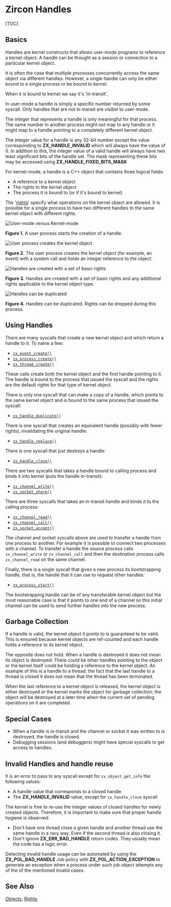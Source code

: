 # Zircon Handles

[TOC]

## Basics
Handles are kernel constructs that allows user-mode programs to
reference a kernel object. A handle can be thought as a session
or connection to a particular kernel object.

It is often the case that multiple processes concurrently access
the same object via different handles. However, a single handle
can only be either bound to a single process or be bound to
kernel.

When it is bound to kernel we say it's 'in-transit'.

In user-mode a handle is simply a specific number returned by
some syscall. Only handles that are not in-transit are visible
to user-mode.

The integer that represents a handle is only meaningful for that
process. The same number in another process might not map to any
handle or it might map to a handle pointing to a completely
different kernel object.

The integer value for a handle is any 32-bit number except the value
corresponding to **ZX_HANDLE_INVALID** which will always have the
value of 0.  In addition to this, the integer value of a valid handle
will always have two least significant bits of the handle set.  The
mask representing these bits may be accessed using
**ZX_HANDLE_FIXED_BITS_MASK**

For kernel-mode, a handle is a C++ object that contains three
logical fields:

+ A reference to a kernel object
+ The rights to the kernel object
+ The process it is bound to (or if it's bound to kernel)

The '[rights](rights.md)' specify what operations on the kernel object
are allowed. It is possible for a single process to have two different
handles to the same kernel object with different rights.

![User-mode versus Kernel-mode](images/handle-creation1.png)

**Figure 1.** A user process starts the creation of a handle.

<!--- handle-creation1.png

```dot
digraph Q {
    node [shape=record];
    nd_1 [label = "Process"];
    nd_2 [label = "Event", style = invis];

    subgraph cluster_Userspace {
        label = "User-mode";
        nd_1
    }

    subgraph cluster_Kernel {
        label = "Kernel-mode";
        style=filled;
        nd_2;
    }
}
```

-->

![User process creates the kernel object](images/handle-creation2.png)

**Figure 2.** The user process creates the kernel object (for example, an
event) with a system call and holds an integer reference to the object.

<!--- handle-creation2.png

```dot
digraph Q {
    node [shape=record];
    nd_2 [label = "event"];
    nd_3 [label = "ev0"];
    rankdir=LR;

    subgraph cluster_Userspace {
        label = "User-mode";
        subgraph cluster_Process {
            label = "Process";
            nd_3;
        }
    }

    subgraph cluster_Kernel {
        label = "Kernel-mode";
        style=filled;
        nd_2;
    }

    nd_3->nd_2 [label = "zx_event_create()"];
}
```

-->

![Handles are created with a set of basic rights](images/handle-creation3.png)

**Figure 3.** Handles are created with a set of basic rights and any additional
rights applicable to the kernel object type.

<!--- handle-creation3.png

```dot
digraph Q {
    node [shape=record];
    nd_2 [label = "event"];
    nd_3 [label = "ev0"];
    rankdir=RL;

    subgraph cluster_Userspace {
        label = "User-mode";
        subgraph cluster_Process {
            label = "Process";
            nd_3;
        }
    }

    subgraph cluster_Kernel {
        label = "Kernel-mode";
        style=filled;
        nd_2;
    }
    nd_2->nd_3 [label= "ZX basic rights\n + signalling right"];
}
```

-->

![Handles can be duplicated](images/handle-creation4.png)

**Figure 4.** Handles can be duplicated. Rights can be dropped during this
process.

<!--- handle-creation4.png

```dot
graph Q {
    node [shape=record];
    nd_2 [label = "event"];
    nd_3 [label = "ev0"];
    nd_4 [label = "ev1"];
    rankdir=RL;

    subgraph cluster_Userspace {
        label = "User-mode";
        subgraph cluster_Process {
            label = "Process";
            nd_3;
            nd_4;
        }
    }

    subgraph cluster_Kernel {
        label = "Kernel-mode";
        style=filled;
        nd_2;
    }
    nd_2--nd_3 [label= "ZX basic rights\n + signalling right"];
    nd_4--nd_2 [label= "ZX wait right only"];
}
```

-->

## Using Handles
There are many syscalls that create a new kernel object
and which return a handle to it. To name a few:
+ [`zx_event_create()`](syscalls/event_create.md)
+ [`zx_process_create()`](syscalls/process_create.md)
+ [`zx_thread_create()`](syscalls/thread_create.md)

These calls create both the kernel object and the first
handle pointing to it. The handle is bound to the process that
issued the syscall and the rights are the default rights for
that type of kernel object.

There is only one syscall that can make a copy of a handle,
which points to the same kernel object and is bound to the same
process that issued the syscall:
+ [`zx_handle_duplicate()`](syscalls/handle_duplicate.md)

There is one syscall that creates an equivalent handle (possibly
with fewer rights), invalidating the original handle:
+ [`zx_handle_replace()`](syscalls/handle_replace.md)

There is one syscall that just destroys a handle:
+ [`zx_handle_close()`](syscalls/handle_close.md)

There are two syscalls that takes a handle bound to calling
process and binds it into kernel (puts the handle in-transit):
+ [`zx_channel_write()`](syscalls/channel_write.md)
+ [`zx_socket_share()`](syscalls/socket_share.md)

There are three syscalls that takes an in-transit handle and
binds it to the calling process:
+ [`zx_channel_read()`](syscalls/channel_read.md)
+ [`zx_channel_call()`](syscalls/channel_call.md)
+ [`zx_socket_accept()`](syscalls/socket_accept.md)

The channel and socket syscalls above are used to transfer a handle from
one process to another. For example it is possible to connect
two processes with a channel. To transfer a handle the source process
calls `zx_channel_write` or `zx_channel_call` and then the destination
process calls `zx_channel_read` on the same channel.

Finally, there is a single syscall that gives a new process its
bootstrapping handle, that is, the handle that it can use to
request other handles:
+ [`zx_process_start()`](syscalls/process_start.md)

The bootstrapping handle can be of any transferable kernel object but
the most reasonable case is that it points to one end of a channel
so this initial channel can be used to send further handles into the
new process.

## Garbage Collection
If a handle is valid, the kernel object it points to is guaranteed
to be valid. This is ensured because kernel objects are ref-counted
and each handle holds a reference to its kernel object.

The opposite does not hold. When a handle is destroyed it does not
mean its object is destroyed. There could be other handles pointing
to the object or the kernel itself could be holding a reference to
the kernel object. An example of this is a handle to a thread; the
fact that the last handle to a thread is closed it does not mean that
the thread has been terminated.

When the last reference to a kernel object is released, the kernel
object is either destroyed or the kernel marks the object for
garbage collection; the object will be destroyed at a later time
when the current set of pending operations on it are completed.

## Special Cases
+ When a handle is in-transit and the channel or socket it was written
to is destroyed, the handle is closed.
+ Debugging sessions (and debuggers) might have special syscalls to
get access to handles.

## Invalid Handles and handle reuse

It is an error to pass to any syscall except for `zx_object_get_info`
the following values:

+ A handle value that corresponds to a closed handle
+ The **ZX_HANDLE_INVALID** value, except for `zx_handle_close` syscall

The kernel is free to re-use the integer values of closed handles for
newly created objects. Therefore, it is important to make sure that proper
handle hygiene is observed:

+ Don't have one thread close a given handle and another thread use the
  same handle in a racy way. Even if the second thread is also closing it.
+ Don't ignore **ZX_ERR_BAD_HANDLE** return codes. They usually mean the
  code has a logic error.

Detecting invalid handle usage can be automated by using the
**ZX_POL_BAD_HANDLE** Job policy with **ZX_POL_ACTION_EXCEPTION** to
generate an exception when a process under such job object attempts any of
the of the mentioned invalid cases.

## See Also
[Objects](objects.md),
[Rights](rights.md)
